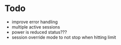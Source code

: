 # Todo

- improve error handling
- multiple active sessions
- power is reduced status???
- session override mode to not stop when hitting limit
